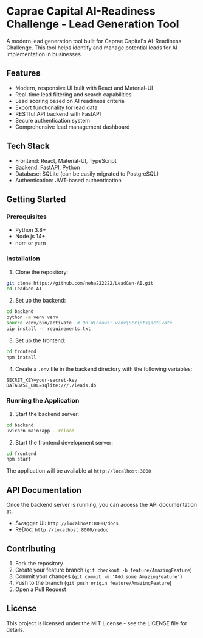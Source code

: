 # Caprae Capital AI-Readiness Challenge - Lead Generation Tool

A modern lead generation tool built for Caprae Capital's AI-Readiness Challenge. This tool helps identify and manage potential leads for AI implementation in businesses.

## Features

- Modern, responsive UI built with React and Material-UI
- Real-time lead filtering and search capabilities
- Lead scoring based on AI readiness criteria
- Export functionality for lead data
- RESTful API backend with FastAPI
- Secure authentication system
- Comprehensive lead management dashboard

## Tech Stack

- Frontend: React, Material-UI, TypeScript
- Backend: FastAPI, Python
- Database: SQLite (can be easily migrated to PostgreSQL)
- Authentication: JWT-based authentication

## Getting Started

### Prerequisites

- Python 3.8+
- Node.js 14+
- npm or yarn

### Installation

1. Clone the repository:
```bash
git clone https://github.com/neha222222/LeadGen-AI.git
cd LeadGen-AI
```

2. Set up the backend:
```bash
cd backend
python -m venv venv
source venv/bin/activate  # On Windows: venv\Scripts\activate
pip install -r requirements.txt
```

3. Set up the frontend:
```bash
cd frontend
npm install
```

4. Create a `.env` file in the backend directory with the following variables:
```
SECRET_KEY=your-secret-key
DATABASE_URL=sqlite:///./leads.db
```

### Running the Application

1. Start the backend server:
```bash
cd backend
uvicorn main:app --reload
```

2. Start the frontend development server:
```bash
cd frontend
npm start
```

The application will be available at `http://localhost:3000`

## API Documentation

Once the backend server is running, you can access the API documentation at:
- Swagger UI: `http://localhost:8000/docs`
- ReDoc: `http://localhost:8000/redoc`

## Contributing

1. Fork the repository
2. Create your feature branch (`git checkout -b feature/AmazingFeature`)
3. Commit your changes (`git commit -m 'Add some AmazingFeature'`)
4. Push to the branch (`git push origin feature/AmazingFeature`)
5. Open a Pull Request

## License

This project is licensed under the MIT License - see the LICENSE file for details. 
